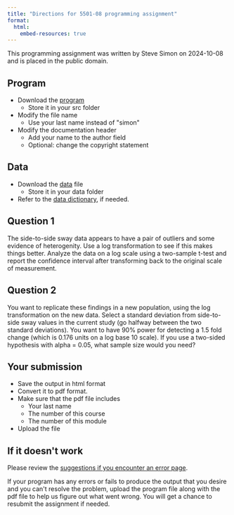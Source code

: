 ```yaml
---
title: "Directions for 5501-08 programming assignment"
format: 
  html:
    embed-resources: true
---
```


This programming assignment was written by Steve Simon on 2024-10-08 and is placed in the public domain.

## Program

-   Download the [program][tem]
    -   Store it in your src folder
-   Modify the file name
    -   Use your last name instead of "simon"
-   Modify the documentation header
    -   Add your name to the author field
    -   Optional: change the copyright statement
    
[tem]: https://github.com/pmean/classes/blob/master/general/simon-5501-08-sway.md

## Data

-   Download the [data][dat] file
    -   Store it in your data folder
-   Refer to the [data dictionary][dic], if needed.

[dat]: https://github.com/pmean/data/blob/main/files/postural-sway.txt
[dic]: https://github.com/pmean/data/blob/main/files/postural-sway.yaml
    
## Question 1

The side-to-side sway data appears to have a pair of outliers and some evidence of heterogenity. Use a log transformation to see if this makes things better. Analyze the data on a log scale using a two-sample t-test and report the confidence interval after transforming back to the original scale of measurement.

## Question 2

You want to replicate these findings in a new population, using the log transformation on the new data. Select a standard deviation from side-to-side sway values in the current study (go halfway between the two standard deviations). You want to have 90% power for detecting a 1.5 fold change (which is 0.176 units on a log base 10 scale). If you use a two-sided hypothesis with alpha = 0.05, what sample size would you need?

## Your submission

-   Save the output in html format
-   Convert it to pdf format.
-   Make sure that the pdf file includes
    -   Your last name
    -   The number of this course
    -   The number of this module
-   Upload the file

## If it doesn't work

Please review the [suggestions if you encounter an error page][sim3].

[sim3]: https://github.com/pmean/classes/blob/master/general/suggestions-if-you-encounter-an-error.md

If your program has any errors or fails
to produce the output that you desire 
and you can't resolve the problem, 
upload the program file along with the
pdf file to help us figure out what 
went wrong. You will get a chance to 
resubmit the assignment if needed.
